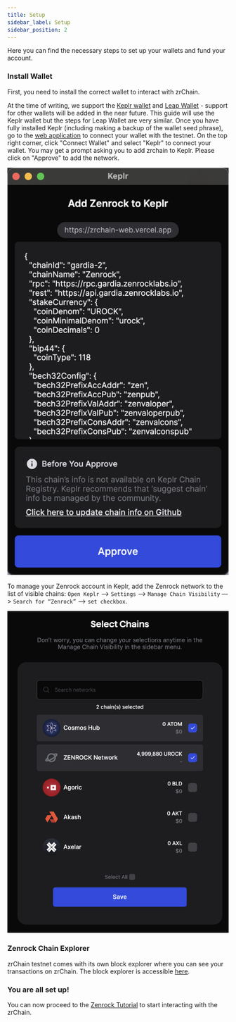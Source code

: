 ```yaml
---
title: Setup 
sidebar_label: Setup
sidebar_position: 2
---
```


Here you can find the necessary steps to set up your wallets and fund your account.

### Install Wallet

First, you need to install the correct wallet to interact with zrChain.

At the time of writing, we support the [Keplr wallet](https://www.keplr.app/) and [Leap Wallet](https://www.leapwallet.io/) - support for other wallets will be added in the near future. This guide will use the Keplr wallet but the steps for Leap Wallet are very similar. Once you have fully installed Keplr (including making a backup of the wallet seed phrase), go to the [web application](https://gardia.zenrocklabs.io/) to connect your wallet with the testnet. On the top right corner, click "Connect Wallet" and select "Keplr" to connect your wallet. You may get a prompt asking you to add zrchain to Keplr. Please click on "Approve" to add the network.

<div style={{maxWidth: "350px", margin: "0 auto"}}>

![Keplr Chain Visibility](../../../static/img/add-zrchain.png)

</div>

To manage your Zenrock account in Keplr, add the Zenrock network to the list of visible chains:
`Open Keplr` —> `Settings` —> `Manage Chain Visibility` —> `Search for “Zenrock”` —> `set checkbox`.

<div style={{maxWidth: "400px", margin: "0 auto"}}>

![Keplr Chain Visibility](../../../static/img/keplr-checkbox.png)

</div>

### Zenrock Chain Explorer

zrChain testnet comes with its own block explorer where you can see your transactions on zrChain. The block explorer is accessible [here](https://explorer.gardia.zenrocklabs.io).

### You are all set up!

You can now proceed to the [Zenrock Tutorial](./zenrock-guide.md) to start interacting with the zrChain.